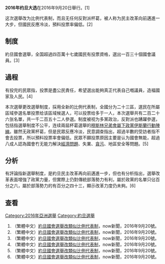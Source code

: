 **2016年约旦大选**在2016年9月20日舉行。\[1\]

这次選舉改为比例代表制，而且无任何反對派杯葛，被人称为民主改革向前邁進一大步，但國民反應冷淡，預料投票率偏低。\[2\]

## 制度

約旦國會選舉，全国超過四百萬十七歲國民有投票資格，選出一百三十個國會議員。\[3\]

## 過程

有投完的民眾指，投票是盡公民責任，希望選出能夠真正代表自己嘅議員，造福國家及人民。\[4\]

本次選舉更改選舉制度，採用全新的比例代表制，全國分为二十三區，選民在所屬區域參選名單投票给该區域候選人，可以投票给多于一人，本次選舉共有二百二十六张名單，共一千二百五十二人參選。制度被视为多黨政治，反對派也踴躍參選，包括指選舉制度不公平，连续兩屆杯葛選舉的[穆斯林兄弟會屬下政黨伊斯蘭行動陣線](../Page/穆斯林兄弟會.md "wikilink")。雖然无政黨杯葛，但是民眾反應冷淡，民意調查指出，超過半數的受訪者指不會去投票，所以預料投票率會偏低。民眾不願投票原因主要是认为國會無能，超過八成人認為國會冇无能力解決[經濟問題](../Page/经济.md "wikilink")、失業、[貪污](../Page/贪污.md "wikilink")、地區安全等問題。\[5\]

## 分析

有評論指新選舉制度，是約旦民主改革再向前邁進一步，但也有分析指出，選舉改革表面增強了政黨力量，但實際上仍對傳統部落勢力有利，屬於政黨的名單只佔百分之六，屬於部落勢力的有百分之四十三，顯示改革力度仍未夠。\[6\]

## 查看

<div class="references-small">

<references />

</div>

[Category:2016年亞洲選舉](https://zh.wikipedia.org/wiki/Category:2016年亞洲選舉 "wikilink")
[Category:約旦選舉](https://zh.wikipedia.org/wiki/Category:約旦選舉 "wikilink")

1.  （繁體中文）[約旦國會選舉改類似比例代表制](http://news.now.com/home/international/player?newsId=194036)，now新聞，2016年9月20號。
2.  （繁體中文）[約旦國會選舉改類似比例代表制](http://news.now.com/home/international/player?newsId=194036)，now新聞，2016年9月20號。
3.  （繁體中文）[約旦國會選舉改類似比例代表制](http://news.now.com/home/international/player?newsId=194036)，now新聞，2016年9月20號。
4.  （繁體中文）[約旦國會選舉改類似比例代表制](http://news.now.com/home/international/player?newsId=194036)，now新聞，2016年9月20號。
5.  （繁體中文）[約旦國會選舉改類似比例代表制](http://news.now.com/home/international/player?newsId=194036)，now新聞，2016年9月20號。
6.  （繁體中文）[約旦國會選舉改類似比例代表制](http://news.now.com/home/international/player?newsId=194036)，now新聞，2016年9月20號。